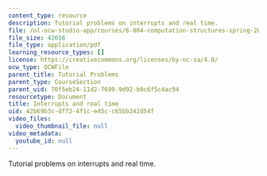 ```yaml
---
content_type: resource
description: Tutorial problems on interrupts and real time.
file: /ol-ocw-studio-app/courses/6-004-computation-structures-spring-2009/42b69b3cdff24f1ce45cc65bb242d54f_MIT6_004s09_tutor19.pdf
file_size: 42658
file_type: application/pdf
learning_resource_types: []
license: https://creativecommons.org/licenses/by-nc-sa/4.0/
ocw_type: OCWFile
parent_title: Tutorial Problems
parent_type: CourseSection
parent_uid: 70f5eb24-11d2-7699-9d92-b0c6f5c4ac94
resourcetype: Document
title: Interrupts and real time
uid: 42b69b3c-dff2-4f1c-e45c-c65bb242d54f
video_files:
  video_thumbnail_file: null
video_metadata:
  youtube_id: null
---
```

Tutorial problems on interrupts and real time.